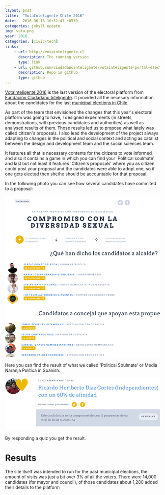 ```yaml
---
layout: post
title:  "VotaInteligente Chile 2016"
date:   2016-06-13 10:51:47 +0530
categories: jekyll update
img: vota.png
year: 2016
categories: [civic-tech]
links: 
    - url: http://votainteligente.cl
      description: The running version
      type: link
    - url: github.com/ciudadanointeligente/votainteligente-portal-electoral]
      description: Repo in github
      type: github
---
```

[VotaInteligente 2016](http://votainteligente.cl) is the last version of the electoral platform from [Fundación Ciudadano Inteligente](http://ciudadanointeligente.org). It provided all the necesary information about the candidates for the last [municipal elections in Chile](https://en.wikipedia.org/wiki/Elections_in_Chile#Municipal_elections).

As part of the team that envisioned the changes that this year's electoral platform was going to have, I designed experiments (in streets, demonstrations, with previous candidates and authorities) as well as analysed results of them. Those results led us to propose what lately was called citizen's proposals. I also lead the development of the project always adapting to changes in the political and social context and acting as catalist between the design and development team and the social sciences team.

It features all that is necessary contents for the citizens to vote informed and also it contains a game in which you can find your 'Political soulmate' and last but not least it features 'Citizen's proposals' where you as citizen could post your proposal and the candidates were able to adopt one, so if one gets elected then she/he should be accountable for that proposal.


In the following photo you can see how several candidates have commited to a proposal:

![](/images/vota2.png)

Here you can find the result of what we called 'Political Soulmate' or Media Naranja Política in Spanish:

![](/images/vota5.png)

By responding a quiz you get the result.

Results
=======
The site itself was intended to run for the past municipal elections, the amount of visits was just a bit over 3% of all the voters.
There were 14,000 candidates (for mayor and council), of those candidates about 1,200 added their details to the platform